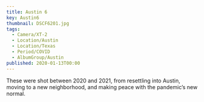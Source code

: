 ```yaml
---
title: Austin 6
key: Austin6
thumbnail: DSCF6201.jpg
tags:
  - Camera/XT-2
  - Location/Austin
  - Location/Texas
  - Period/COVID
  - AlbumGroup/Austin
published: 2020-01-13T00:00
---
```

These were shot between 2020 and 2021, from resettling into Austin, moving to a new neighborhood, and making peace with the pandemic’s new normal.